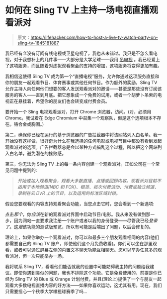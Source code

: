 # 如何在 Sling TV 上主持一场电视直播观看派对

> 原文：<https://lifehacker.com/how-to-host-a-live-tv-watch-party-on-sling-tv-1845181887>

我已经有*年*没有订阅有线电视或卫星电视了，我也从未错过。我只是不怎么看电视，对于我想补上的几件事——大部分是大学足球——我用 [吊电视](https://www.sling.com) 。我已经爱上了这项服务，而且随着对虚拟观看聚会的支持的增加，这项服务将变得更加有趣。



我相信这使得 Sling TV 成为第一个“直播电视”服务，允许你通过这项服务直接和你的朋友一起观看节目、体育赛事或其他任何节目。作为额外的奖励，Sling TV 允许主持人向任何他们想要的客人发送观看派对的邀请——甚至是那些没有订阅该服务的客人——直到月底。把它想象成一个免费的试用，或者一个胡萝卜吊索的电视正在悬挂着，希望你的朋友们也会转变成付费会员。

要开始一个 Sling 电视观看派对，打开 Chrome 浏览器，访问。(对，必须用 Chrome。我试着在 Edge Chromium 中召集一个观察队，但是这个选项根本不存在。铬合金或胸围。)

第二，确保你已经在运行的基于浏览器的广告拦截器中将该网站列入白名单。我一开始没有这样做，很好奇为什么在我选择的任何电影或电视节目中都没有看到发起观看派对的选项。广告拦截器总是会以某种方式搞乱这个过程，所以把这个网站列入白名单，避免潜在的挫败感。

第三，你无法为 Sling TV 上的每一条内容创建一个观看派对。正如公司在一个常见问题中提到的:

> *开始或加入观看聚会，观看大多数直播、点播或回顾内容。观看派对目前不适用于本地频道(NBC 和 FOX)、租赁、按次付费活动、付费或独立频道、录制在云 DVR 上的节目，以及适用的标准区域封锁。*

假设您要观看的内容支持观看聚会功能，当您点击它时，您会看到一个新选项:

点击*那个*，你*应该*在新的观看派对界面中启动节目/电影。我从来没有做到那一步，因为网站一直要求我注册一个账户或者以我的身份登录——尽管我已经*登录了*。这*是*该功能的测试版预览，所以有可能是后端出了问题，以后会修复的。

理论上，如果你举办一个观看派对，你可以和最多三个朋友观看相同的内容(他们都需要自己的 Sling TV 账户，即使他们这个月免费收看)。你们可以坐在那里观看，或者可以通过屏幕左侧的内置文本聊天功能互相聊天。您可以举办任意多的观看派对，但一次只能举办一场。

我将联系 Sling TV，看看他们能否就我的设置中可能妨碍我主持的问题给我建议。即使你遇到类似的问题，我也不排除这个功能。它是免费使用的，前提是你已经为 Sling TV 的 Blue 或 Orange 计划付费，并且(理论上)提供了一个与朋友一起观看大多数电视直播内容的好方法——如果你喜欢运动，这尤其有用。现在，我们只需要担心一个秋季大学橄榄球赛季了吗...